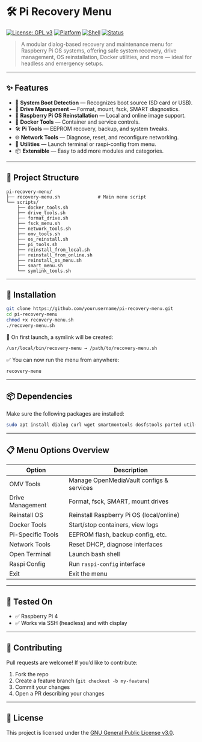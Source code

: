 # 🛠️ Pi Recovery Menu

[![License: GPL v3](https://img.shields.io/badge/License-GPLv3-blue.svg)](https://www.gnu.org/licenses/gpl-3.0)
[![Platform](https://img.shields.io/badge/platform-Raspberry%20Pi-lightgrey)](https://www.raspberrypi.com/)
[![Shell](https://img.shields.io/badge/script-Bash-1f425f.svg)](https://www.gnu.org/software/bash/)
[![Status](https://img.shields.io/badge/status-active-brightgreen.svg)](https://github.com/yourusername/pi-recovery-menu)

> A modular dialog-based recovery and maintenance menu for Raspberry Pi OS systems, offering safe system recovery, drive management, OS reinstallation, Docker utilities, and more — ideal for headless and emergency setups.

---

## ✨ Features

- 🧭 **System Boot Detection** — Recognizes boot source (SD card or USB).
- 🔌 **Drive Management** — Format, mount, fsck, SMART diagnostics.
- 💽 **Raspberry Pi OS Reinstallation** — Local and online image support.
- 🐳 **Docker Tools** — Container and service controls.
- 🛠 **Pi Tools** — EEPROM recovery, backup, and system tweaks.
- 🌐 **Network Tools** — Diagnose, reset, and reconfigure networking.
- 🔧 **Utilities** — Launch terminal or raspi-config from menu.
- 📦 **Extensible** — Easy to add more modules and categories.

---

## 📁 Project Structure

```
pi-recovery-menu/
├── recovery-menu.sh              # Main menu script
└── scripts/
    ├── docker_tools.sh
    ├── drive_tools.sh
    ├── format_drive.sh
    ├── fsck_menu.sh
    ├── network_tools.sh
    ├── omv_tools.sh
    ├── os_reinstall.sh
    ├── pi_tools.sh
    ├── reinstall_from_local.sh
    ├── reinstall_from_online.sh
    ├── reinstall_os_menu.sh
    ├── smart_menu.sh
    └── symlink_tools.sh
```

---

## 🚀 Installation

```bash
git clone https://github.com/yourusername/pi-recovery-menu.git
cd pi-recovery-menu
chmod +x recovery-menu.sh
./recovery-menu.sh
```

🔁 On first launch, a symlink will be created:
```bash
/usr/local/bin/recovery-menu → /path/to/recovery-menu.sh
```

✅ You can now run the menu from anywhere:
```bash
recovery-menu
```

---

## 📦 Dependencies

Make sure the following packages are installed:

```bash
sudo apt install dialog curl wget smartmontools dosfstools parted util-linux rsync
```

---

## 📋 Menu Options Overview

| Option                 | Description                               |
|------------------------|-------------------------------------------|
| OMV Tools              | Manage OpenMediaVault configs & services |
| Drive Management       | Format, fsck, SMART, mount drives         |
| Reinstall OS           | Reinstall Raspberry Pi OS (local/online)  |
| Docker Tools           | Start/stop containers, view logs          |
| Pi-Specific Tools      | EEPROM flash, backup config, etc.         |
| Network Tools          | Reset DHCP, diagnose interfaces           |
| Open Terminal          | Launch bash shell                         |
| Raspi Config           | Run `raspi-config` interface              |
| Exit                   | Exit the menu                             |

---

## 🧪 Tested On

- ✅ Raspberry Pi 4
- ✅ Works via SSH (headless) and with display

---

## 🙌 Contributing

Pull requests are welcome! If you’d like to contribute:
1. Fork the repo
2. Create a feature branch (`git checkout -b my-feature`)
3. Commit your changes
4. Open a PR describing your changes

---

## 📜 License

This project is licensed under the [GNU General Public License v3.0](https://www.gnu.org/licenses/gpl-3.0.html).
